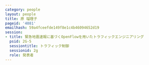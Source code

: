 ```yaml
---
category: people
layout: people
title: 原 瑠理子
pageid: '4081'
emailhash: 59a4fceefde149f8e1c4b46094652d19
session:
- title: 緊急地震速報に基づくOpenFlowを用いたトラフィックエンジニアリング
  psid: 2G-5
  sessiontitle: トラフィック制御
  sessionid: 2g
  role: 発表者
---
```

